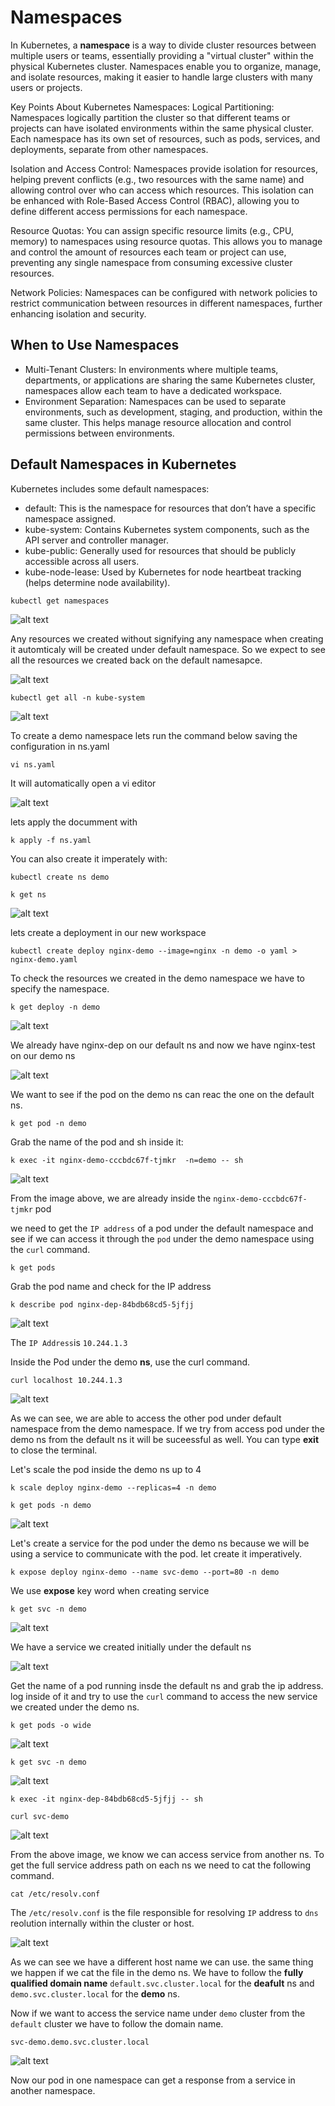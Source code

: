 # Namespaces

In Kubernetes, a **namespace** is a way to divide cluster resources between multiple users or teams, essentially providing a "virtual cluster" within the physical Kubernetes cluster. Namespaces enable you to organize, manage, and isolate resources, making it easier to handle large clusters with many users or projects.

Key Points About Kubernetes Namespaces:
Logical Partitioning: Namespaces logically partition the cluster so that different teams or projects can have isolated environments within the same physical cluster. Each namespace has its own set of resources, such as pods, services, and deployments, separate from other namespaces.

Isolation and Access Control: Namespaces provide isolation for resources, helping prevent conflicts (e.g., two resources with the same name) and allowing control over who can access which resources. This isolation can be enhanced with Role-Based Access Control (RBAC), allowing you to define different access permissions for each namespace.

Resource Quotas: You can assign specific resource limits (e.g., CPU, memory) to namespaces using resource quotas. This allows you to manage and control the amount of resources each team or project can use, preventing any single namespace from consuming excessive cluster resources.

Network Policies: Namespaces can be configured with network policies to restrict communication between resources in different namespaces, further enhancing isolation and security.

## When to Use Namespaces

- Multi-Tenant Clusters: In environments where multiple teams, departments, or applications are sharing the same Kubernetes cluster, namespaces allow each team to have a dedicated workspace.
- Environment Separation: Namespaces can be used to separate environments, such as development, staging, and production, within the same cluster. This helps manage resource allocation and control permissions between environments.

## Default Namespaces in Kubernetes

Kubernetes includes some default namespaces:

- default: This is the namespace for resources that don’t have a specific namespace assigned.
- kube-system: Contains Kubernetes system components, such as the API server and controller manager.
- kube-public: Generally used for resources that should be publicly accessible across all users.
- kube-node-lease: Used by Kubernetes for node heartbeat tracking (helps determine node availability).

```
kubectl get namespaces
```
![alt text](<images/Screenshot 2024-11-11 at 12.50.26.png>)

Any resources we created without signifying any namespace when creating it automticaly will be created under default namespace. So  we expect to see all the resources we created back on the default namesapce.

![alt text](<images/Screenshot 2024-11-11 at 12.54.50.png>)

```
kubectl get all -n kube-system
```

![alt text](<images/Screenshot 2024-11-11 at 13.04.13.png>)

 To create a demo namespace lets run the command below saving the configuration in ns.yaml

 ``
 vi ns.yaml
 ``

 It will automatically open a vi editor

 ![alt text](<images/Screenshot 2024-11-11 at 13.14.30.png>)

 lets apply the documment with

 ```
 k apply -f ns.yaml
 ```
You can also create it imperately with:
```
kubectl create ns demo
```
 ```
 k get ns
 ```
 ![alt text](<images/Screenshot 2024-11-11 at 13.16.34.png>)

 lets create a deployment in our new workspace

 ```
 kubectl create deploy nginx-demo --image=nginx -n demo -o yaml > nginx-demo.yaml
 ```
 To check the resources we created in the demo namespace we have to specify the namespace.
```
k get deploy -n demo
```
![alt text](<images/Screenshot 2024-11-11 at 13.25.21.png>)

We already have nginx-dep on our default ns and now we have nginx-test on our demo ns

![alt text](<images/Screenshot 2024-11-11 at 13.26.59.png>)

We want to see if the pod on the demo ns can reac the one on the default ns.

```
k get pod -n demo
```
Grab the name of the pod and sh inside it:
```
k exec -it nginx-demo-cccbdc67f-tjmkr  -n=demo -- sh
```
![alt text](<images/Screenshot 2024-11-11 at 13.32.33.png>)

From the image above, we are already inside the `nginx-demo-cccbdc67f-tjmkr` pod

we need to get the `IP address` of a pod under the default namespace and see if we can access it through the `pod` under the demo namespace using the `curl` command.
```
k get pods
```
Grab the pod name and check for the IP address

```
k describe pod nginx-dep-84bdb68cd5-5jfjj
```
![alt text](<images/Screenshot 2024-11-11 at 13.40.10.png>)

The `IP Address`is `10.244.1.3`

Inside the Pod under the demo **ns**, use the curl command.

```
curl localhost 10.244.1.3
```
![alt text](<images/Screenshot 2024-11-11 at 13.43.48.png>)

As we can see, we are able to access the other pod under default namespace from the demo namespace. If we try from access pod under the demo ns from the default ns it will be suceessful as well. You can type **exit** to close the terminal.

Let's scale the pod inside the demo ns up to 4
```
k scale deploy nginx-demo --replicas=4 -n demo
```
```
k get pods -n demo
```

![alt text](<images/Screenshot 2024-11-11 at 13.54.21.png>)

Let's create a service for the pod under the demo ns because we will be using a service to communicate with the pod. let create it imperatively.

```
k expose deploy nginx-demo --name svc-demo --port=80 -n demo
```
We use **expose** key word when creating service
```
k get svc -n demo
```
![alt text](<images/Screenshot 2024-11-11 at 14.03.02.png>)

We have a service we created initially under the default ns

![alt text](<images/Screenshot 2024-11-11 at 14.04.43.png>)

Get the name of a pod running insde the default ns and grab the ip address. log inside of it and try to use the `curl` command to access the new service we created under the demo ns.

```
k get pods -o wide
```
![alt text](<images/Screenshot 2024-11-11 at 14.11.57.png>)

```
k get svc -n demo
```
![alt text](<images/Screenshot 2024-11-11 at 14.16.04.png>)

```
k exec -it nginx-dep-84bdb68cd5-5jfjj -- sh
```
```
curl svc-demo
```
![alt text](<images/Screenshot 2024-11-11 at 14.22.43.png>)

From the above image, we know we can access service from another ns. To get the full service address path on each ns we need to cat the following command.
```
cat /etc/resolv.conf
```
The `/etc/resolv.conf` is the file responsible for resolving `IP` address to `dns` reolution internally within the cluster or host.

![alt text](<images/Screenshot 2024-11-11 at 14.30.45.png>)

As we can see we have a different host name we can use. the same thing we happen if we cat the file in the demo ns. We have to follow the **fully qualified domain name** `default.svc.cluster.local` for the **deafult** ns and `demo.svc.cluster.local` for the **demo** ns.

Now if we want to access the service name under `demo` cluster from the `default` cluster we have to follow the domain name.
```
svc-demo.demo.svc.cluster.local
```
![alt text](<images/Screenshot 2024-11-12 at 00.07.50.png>)

Now our pod in one namespace can get a response from a service in another namespace.